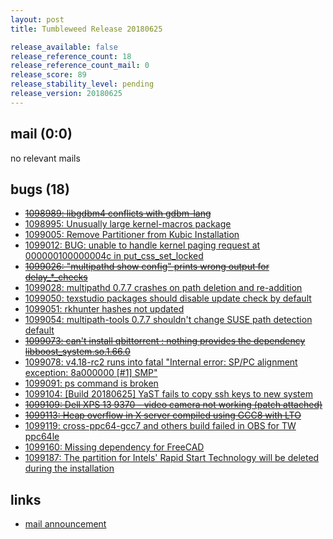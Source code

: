 ```yaml
---
layout: post
title: Tumbleweed Release 20180625

release_available: false
release_reference_count: 18
release_reference_count_mail: 0
release_score: 89
release_stability_level: pending
release_version: 20180625
---
```


## mail (0:0)

no relevant mails

## bugs (18)

<!--more-->

- ~~[1098989: libgdbm4 conflicts with gdbm-lang](https://bugzilla.opensuse.org/show_bug.cgi?id=1098989)~~
- [1098995: Unusually large kernel-macros package](https://bugzilla.opensuse.org/show_bug.cgi?id=1098995)
- [1099005: Remove Partitioner from Kubic Installation](https://bugzilla.opensuse.org/show_bug.cgi?id=1099005)
- [1099012: BUG: unable to handle kernel paging request at 000000100000004c in put_css_set_locked](https://bugzilla.opensuse.org/show_bug.cgi?id=1099012)
- ~~[1099026: "multipathd show config" prints wrong output for delay_*_checks](https://bugzilla.opensuse.org/show_bug.cgi?id=1099026)~~
- [1099028: multipathd 0.7.7 crashes on path deletion and re-addition](https://bugzilla.opensuse.org/show_bug.cgi?id=1099028)
- [1099050: texstudio packages should disable update check by default](https://bugzilla.opensuse.org/show_bug.cgi?id=1099050)
- [1099051: rkhunter hashes not updated](https://bugzilla.opensuse.org/show_bug.cgi?id=1099051)
- [1099054: multipath-tools 0.7.7 shouldn't change SUSE path detection default](https://bugzilla.opensuse.org/show_bug.cgi?id=1099054)
- ~~[1099073: can't install qbittorrent : nothing provides the dependency libboost_system.so.1.66.0](https://bugzilla.opensuse.org/show_bug.cgi?id=1099073)~~
- [1099078: v4.18-rc2 runs into fatal "Internal error: SP/PC alignment exception: 8a000000 \[#1\] SMP"](https://bugzilla.opensuse.org/show_bug.cgi?id=1099078)
- [1099091: ps command is broken](https://bugzilla.opensuse.org/show_bug.cgi?id=1099091)
- [1099104: \[Build 20180625\] YaST fails to copy ssh keys to new system](https://bugzilla.opensuse.org/show_bug.cgi?id=1099104)
- ~~[1099109: Dell XPS 13 9370 - video camera not working (patch attached)](https://bugzilla.opensuse.org/show_bug.cgi?id=1099109)~~
- ~~[1099113: Heap overflow in X server compiled using GCC8 with LTO](https://bugzilla.opensuse.org/show_bug.cgi?id=1099113)~~
- [1099119: cross-ppc64-gcc7 and others build failed in OBS for TW ppc64le](https://bugzilla.opensuse.org/show_bug.cgi?id=1099119)
- [1099160: Missing dependency for FreeCAD](https://bugzilla.opensuse.org/show_bug.cgi?id=1099160)
- [1099187: The partition for Intels' Rapid Start Technology will be deleted during the installation](https://bugzilla.opensuse.org/show_bug.cgi?id=1099187)



## links

- [mail announcement](https://lists.opensuse.org/opensuse-factory/2018-06/msg00340.html)
